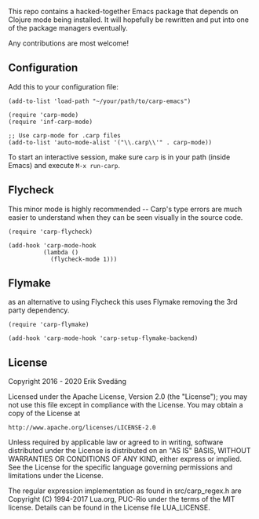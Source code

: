 This repo contains a hacked-together Emacs package that depends on Clojure mode being installed.
It will hopefully be rewritten and put into one of the package managers eventually.

Any contributions are most welcome!

## Configuration

Add this to your configuration file:

```emacs-lisp
(add-to-list 'load-path "~/your/path/to/carp-emacs")

(require 'carp-mode)
(require 'inf-carp-mode)

;; Use carp-mode for .carp files
(add-to-list 'auto-mode-alist '("\\.carp\\'" . carp-mode))
```

To start an interactive session, make sure `carp` is in your path (inside Emacs) and execute `M-x run-carp`.

## Flycheck

This minor mode is highly recommended -- Carp's type errors are much easier to understand when they can be seen visually in the source code.

```
(require 'carp-flycheck)

(add-hook 'carp-mode-hook
          (lambda ()
            (flycheck-mode 1)))
```

## Flymake

as an alternative to using Flycheck this uses Flymake removing the 3rd
party dependency.

```
(require 'carp-flymake)

(add-hook 'carp-mode-hook 'carp-setup-flymake-backend)
```



## License

Copyright 2016 - 2020 Erik Svedäng

Licensed under the Apache License, Version 2.0 (the "License");
you may not use this file except in compliance with the License.
You may obtain a copy of the License at

    http://www.apache.org/licenses/LICENSE-2.0

Unless required by applicable law or agreed to in writing, software
distributed under the License is distributed on an "AS IS" BASIS,
WITHOUT WARRANTIES OR CONDITIONS OF ANY KIND, either express or implied.
See the License for the specific language governing permissions and
limitations under the License.

The regular expression implementation as found in src/carp_regex.h are
Copyright (C) 1994-2017 Lua.org, PUC-Rio under the terms of the MIT license.
Details can be found in the License file LUA_LICENSE.
